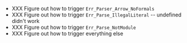 * XXX Figure out how to trigger `Err_Parser_Arrow_NoFormals`
* XXX Figure out how to trigger `Err_Parse_IllegalLiteral` -- undefined didn't work
* XXX Figure out how to trigger `Err_Parse_NotModule`
* XXX Figure out how to trigger everything else
